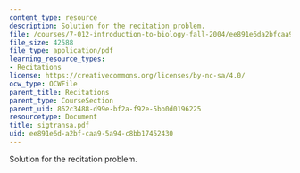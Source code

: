 ```yaml
---
content_type: resource
description: Solution for the recitation problem.
file: /courses/7-012-introduction-to-biology-fall-2004/ee891e6da2bfcaa95a94c8bb17452430_sigtransa.pdf
file_size: 42588
file_type: application/pdf
learning_resource_types:
- Recitations
license: https://creativecommons.org/licenses/by-nc-sa/4.0/
ocw_type: OCWFile
parent_title: Recitations
parent_type: CourseSection
parent_uid: 862c3488-d99e-bf2a-f92e-5bb0d0196225
resourcetype: Document
title: sigtransa.pdf
uid: ee891e6d-a2bf-caa9-5a94-c8bb17452430
---
```

Solution for the recitation problem.